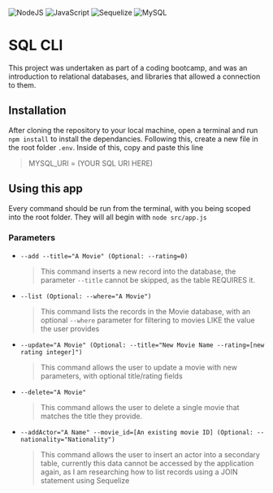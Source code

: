 ![NodeJS](https://img.shields.io/badge/node.js-6DA55F?style=for-the-badge&logo=node.js&logoColor=white)
![JavaScript](https://img.shields.io/badge/javascript-%23323330.svg?style=for-the-badge&logo=javascript&logoColor=%23F7DF1E)
![Sequelize](https://img.shields.io/badge/Sequelize-52B0E7?style=for-the-badge&logo=Sequelize&logoColor=white)
![MySQL](https://img.shields.io/badge/mysql-%2300f.svg?style=for-the-badge&logo=mysql&logoColor=white)

# SQL CLI

This project was undertaken as part of a coding bootcamp, and was an introduction to relational databases, and libraries that allowed a connection to them.

## Installation

After cloning the repository to your local machine, open a terminal and run `npm install` to install the dependancies. Following this, create a new file in the root folder `.env`. Inside of this, copy and paste this line

> MYSQL_URI = (YOUR SQL URI HERE)

## Using this app

Every command should be run from the terminal, with you being scoped into the root folder. They will all begin with `node src/app.js`

### Parameters

- `--add --title="A Movie" (Optional: --rating=0) `
  > This command inserts a new record into the database, the parameter `--title` cannot be skipped, as the table REQUIRES it.
- `--list (Optional: --where="A Movie")`
  > This command lists the records in the Movie database, with an optional `--where` parameter for filtering to movies LIKE the value the user provides
- `--update="A Movie" (Optional: --title="New Movie Name --rating=[new rating integer]")`
  > This command allows the user to update a movie with new parameters, with optional title/rating fields
- `--delete="A Movie"`
  > This command allows the user to delete a single movie that matches the title they provide.
- `--addActor="A Name" --movie_id=[An existing movie ID] (Optional: --nationality="Nationality")`
  > This command allows the user to insert an actor into a secondary table, currently this data cannot be accessed by the application again, as I am researching how to list records using a JOIN statement using Sequelize
